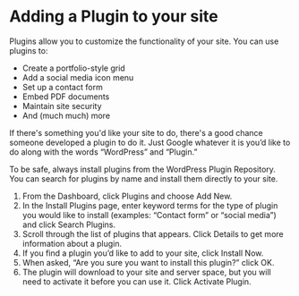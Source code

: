 # Adding a Plugin to your site

Plugins allow you to customize the functionality of your site. You can use plugins to:

* Create a portfolio-style grid
* Add a social media icon menu
* Set up a contact form
* Embed PDF documents
* Maintain site security
* And (much much) more

If there's something you'd like your site to do, there's a good chance someone developed a plugin to do it. Just Google whatever it is you’d like to do along with the words “WordPress” and “Plugin.” 

To be safe, always install plugins from the WordPress Plugin Repository. You can search for plugins by name and install them directly to your site.

1. From the Dashboard, click Plugins and choose Add New.
2. In the Install Plugins page, enter keyword terms for the type of plugin you would like to install (examples: “Contact form” or “social media”) and click Search Plugins.
3. Scroll through the list of plugins that appears. Click Details to get more information about a plugin.
4. If you find a plugin you’d like to add to your site, click Install Now.
5. When asked, “Are you sure you want to install this plugin?” click OK.
6. The plugin will download to your site and server space, but you will need to activate it before you can use it. Click Activate Plugin.


